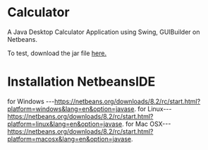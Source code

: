 Calculator
=============
A Java Desktop Calculator Application using Swing, GUIBuilder on Netbeans.

To test, download the jar file <a href = "https://github.com/OlayinkaSF/Calculator/blob/master/dist/Calculator.jar?raw=true">here.</a>

Installation NetbeansIDE
===========
for Windows ---https://netbeans.org/downloads/8.2/rc/start.html?platform=windows&lang=en&option=javase.
for Linux---https://netbeans.org/downloads/8.2/rc/start.html?platform=linux&lang=en&option=javase.
for Mac OSX---https://netbeans.org/downloads/8.2/rc/start.html?platform=macosx&lang=en&option=javase.
